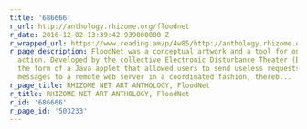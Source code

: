 ```yaml
---
title: '686666'
r_url: http://anthology.rhizome.org/floodnet
r_date: 2016-12-02 13:39:42.939000000 Z
r_wrapped_url: https://www.reading.am/p/4w85/http://anthology.rhizome.org/floodnet
r_page_description: FloodNet was a conceptual artwork and a tool for online collective
  action. Developed by the collective Electronic Disturbance Theater (EDT), it took
  the form of a Java applet that allowed users to send useless requests or personalized
  messages to a remote web server in a coordinated fashion, thereb...
r_page_title: RHIZOME NET ART ANTHOLOGY, FloodNet
r_title: RHIZOME NET ART ANTHOLOGY, FloodNet
r_id: '686666'
r_page_id: '503233'
---
```


